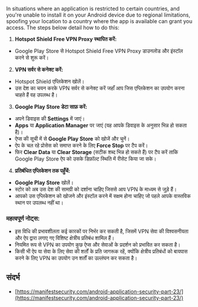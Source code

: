 In situations where an application is restricted to certain countries, and you're unable to install it on your Android device due to regional limitations, spoofing your location to a country where the app is available can grant you access. The steps below detail how to do this:

1. **Hotspot Shield Free VPN Proxy स्थापित करें:**
- Google Play Store से Hotspot Shield Free VPN Proxy डाउनलोड और इंस्टॉल करने से शुरू करें।

2. **VPN सर्वर से कनेक्ट करें:**
- Hotspot Shield एप्लिकेशन खोलें।
- उस देश का चयन करके VPN सर्वर से कनेक्ट करें जहाँ आप जिस एप्लिकेशन का उपयोग करना चाहते हैं वह उपलब्ध है।

3. **Google Play Store डेटा साफ़ करें:**
- अपने डिवाइस की **Settings** में जाएं।
- **Apps** या **Application Manager** पर जाएं (यह आपके डिवाइस के अनुसार भिन्न हो सकता है)।
- ऐप्स की सूची में से **Google Play Store** को खोजें और चुनें।
- ऐप के चल रहे प्रोसेस को समाप्त करने के लिए **Force Stop** पर टैप करें।
- फिर **Clear Data** या **Clear Storage** (सटीक शब्द भिन्न हो सकते हैं) पर टैप करें ताकि Google Play Store ऐप को उसके डिफ़ॉल्ट स्थिति में रीसेट किया जा सके।

4. **प्रतिबंधित एप्लिकेशन तक पहुँचें:**
- **Google Play Store** खोलें।
- स्टोर को अब उस देश की सामग्री को दर्शाना चाहिए जिससे आप VPN के माध्यम से जुड़े हैं।
- आपको उस एप्लिकेशन को खोजने और इंस्टॉल करने में सक्षम होना चाहिए जो पहले आपके वास्तविक स्थान पर उपलब्ध नहीं था।

### महत्वपूर्ण नोट्स:
- इस विधि की प्रभावशीलता कई कारकों पर निर्भर कर सकती है, जिसमें VPN सेवा की विश्वसनीयता और ऐप द्वारा लगाए गए विशिष्ट क्षेत्रीय प्रतिबंध शामिल हैं।
- नियमित रूप से VPN का उपयोग कुछ ऐप्स और सेवाओं के प्रदर्शन को प्रभावित कर सकता है।
- किसी भी ऐप या सेवा के लिए सेवा की शर्तों के प्रति जागरूक रहें, क्योंकि क्षेत्रीय प्रतिबंधों को बायपास करने के लिए VPN का उपयोग उन शर्तों का उल्लंघन कर सकता है।

## संदर्भ
* [https://manifestsecurity.com/android-application-security-part-23/](https://manifestsecurity.com/android-application-security-part-23/)
